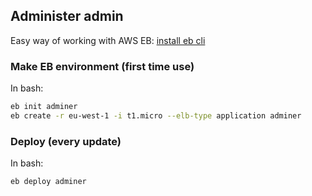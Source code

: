 ## Administer admin
Easy way of working with AWS EB: [install eb cli](https://github.com/aws/aws-elastic-beanstalk-cli-setup)

### Make EB environment (first time use)
In bash:
```bash
eb init adminer
eb create -r eu-west-1 -i t1.micro --elb-type application adminer
```

### Deploy (every update)
In bash:
```bash
eb deploy adminer
```
